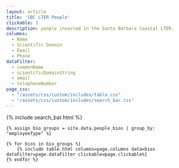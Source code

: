 ```yaml
---
layout: article
title: 'SBC LTER People'
clickable: 1
description: people invovled in the Santa Barbara Coastal LTER.
columns:
  - Name
  - Scientific Domain
  - Email
  - Phone
dataFilter:
  - commonName
  - scientificDomainString
  - email
  - telephoneNumber
page_css:
  - "/assets/css/custom/includes/table.css"
  - "/assets/css/custom/includes/search_bar.css"
---
```


<div>
	{% include search_bar.html %}

	{% assign bio_groups = site.data.people_bios | group_by: "employeeType" %}

	{% for bios in bio_groups %}
		{% include table.html columns=page.columns data=bios dataFilter=page.dataFilter clickable=page.clickable%}
	{% endfor %}
</div>

<br/>

<script src="/assets/js/table.js"/>



markdown code block: 

```
my @attrs = [ 'surname', 
		'givenName', 
		'commonName', 
		'email', 
                'postalAddress',
		'telephoneNumber', 
                'employeeType',
		'projectRole', 
		'labeledURI',
                'databaseID',
		'scientificDomainStr',
		'scientificDomainText',
		'profileText',
		'degreeProgram',
		'advisor',
		'imageFile'		
	      ];
```


```
'surname', 			# used for filter/searching
'givenName',			
'commonName',			
'email',
'postalAddress',		# a string, with line breaks as html <br/>
'telephoneNumber',		# optional
'employeeType',			
'projectRole',			# used for grouping on main page (contr. vocab). 1:many
'labeledURI',			# optional
'databaseID',			# used to deliver profile pages, in a param
'scientificDomainStr',		# short string, for main page
'scientificDomainText',		# longer string, for profile page	
'profileText',			# profile page. must be present to create a anchor tag
'degreeProgram',		# optional, applies to students only
'advisor',			# optional, applies to students only
'imageFile'			# optional
              ];
```

```
<h1>People</h1>

<p> people index is a simple list of people, organized by role. content belongs in a yaml file, pulled from postgres db. It's likely that grouping can be done with template logic (ie, PIs at the top, etc)</p>

<p>The pages we are replacing (note the find-people forms):
<ul>
<li>http://sbc.lternet.edu/cgi-bin/ldapweb2012.cgi</li>
<li>http://sbc.lternet.edu/cgi-bin/ldapweb2012.cgi?stage=showindividual&lter_id=dreed</li>
</ul>


<p>Goals for people section:
<ol>
<li> each person's name links to their individual bio-page, with an image. (no pragraph > no link)</li>
<li> there is a form at the top to filter/search for an individual by name, and filter this same list </li>
</ol>
</p>
```